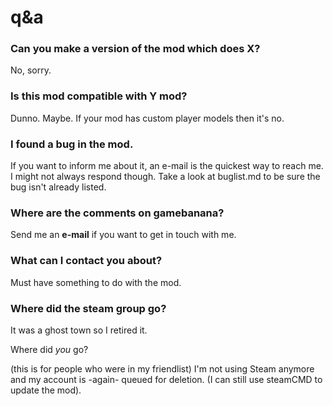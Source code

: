 # q&a
### Can you make a version of the mod which does X?
No, sorry.
### Is this mod compatible with Y mod?
Dunno. Maybe. If your mod has custom player models then it's no.
### I found a bug in the mod.
If you want to inform me about it, an e-mail is the quickest way to reach me. I might not always respond though. Take a look at buglist.md to be sure the bug isn't already listed.
### Where are the comments on gamebanana?
Send me an __e-mail__ if you want to get in touch with me.
### What can I contact you about?
Must have something to do with the mod.
### Where did the steam group go?
It was a ghost town so I retired it.

Where did *you* go?

(this is for people who were in my friendlist) I'm not using Steam anymore and my account is -again- queued for deletion. (I can still use steamCMD to update the mod).